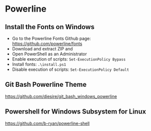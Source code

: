 
# Powerline

## Install the Fonts on Windows

* Go to the Powerline Fonts Github page: <https://github.com/powerline/fonts>
* Download and extract ZIP and 
* Open PowerShell as an Administrator
* Enable execution of scripts: `Set-ExecutionPolicy Bypass`
* Install fonts: `.\install.ps1`
* Disable execution of scripts: `Set-ExecutionPolicy Default`

## Git Bash Powerline Theme

<https://github.com/diesire/git_bash_windows_powerline>

## Powershell for Windows Subsystem for Linux

<https://github.com/b-ryan/powerline-shell>
